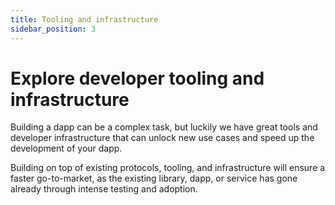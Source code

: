 ```yaml
---
title: Tooling and infrastructure
sidebar_position: 3
---
```


# Explore developer tooling and infrastructure

Building a dapp can be a complex task, but luckily we have great tools and developer infrastructure that can unlock new use cases and speed up the development of your dapp.

Building on top of existing protocols, tooling, and infrastructure will ensure a faster go-to-market, as the existing library, dapp, or service has gone already through intense testing and adoption.
